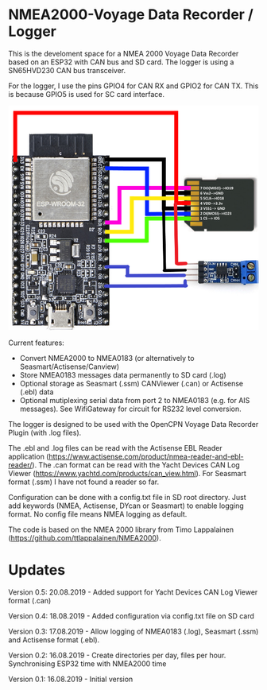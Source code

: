 # NMEA2000-Voyage Data Recorder / Logger

This is the develoment space for a NMEA 2000 Voyage Data Recorder based on an ESP32 with CAN bus and SD card.
The logger is using a SN65HVD230 CAN bus transceiver. 

For the logger, I use the pins GPIO4 for CAN RX and GPIO2 for CAN TX. This is because GPIO5 is used for SC card interface.

![SD card pins](https://github.com/AK-Homberger/NMEA2000-VoyageDataRecorder/blob/master/ESP32-SD.png)

Current features:

- Convert NMEA2000 to NMEA0183 (or alternatively to Seasmart/Actisense/Canview)
- Store NMEA0183 messages data permanently to SD card (.log)
- Optional storage as Seasmart (.ssm) CANViewer (.can) or Actisense (.ebl) data
- Optional mutiplexing serial data from port 2 to NMEA0183 (e.g. for AIS messages). See WifiGateway for circuit for RS232 level conversion.


The logger is designed to be used with the OpenCPN Voyage Data Recorder Plugin (with .log files).

The .ebl and .log files can be read with the Actisense EBL Reader application (https://www.actisense.com/product/nmea-reader-and-ebl-reader/). The .can format can be read with the Yacht Devices CAN Log Viewer (https://www.yachtd.com/products/can_view.html). For Seasmart format (.ssm) I have not found a reader so far.

Configuration can be done with a config.txt file in SD root directory. Just add keywords (NMEA, Actisense, DYcan or Seasmart) to enable logging format. No config file means NMEA logging as default.

The code is based on the NMEA 2000 library from Timo Lappalainen (https://github.com/ttlappalainen/NMEA2000).

# Updates
Version 0.5: 20.08.2019 - Added support for Yacht Devices CAN Log Viewer format (.can)

Version 0.4: 18.08.2019 - Added configuration via config.txt file on SD card

Version 0.3: 17.08.2019 - Allow logging of NMEA0183 (.log), Seasmart (.ssm) and Actisense format (.ebl).

Version 0.2: 16.08.2019 - Create directories per day, files per hour. Synchronising ESP32 time with NMEA2000 time

Version 0.1: 16.08.2019 - Initial version


